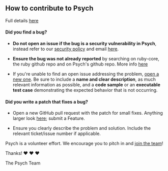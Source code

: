 ## How to contribute to Psych

Full details [here](https://bugs.ruby-lang.org/projects/ruby/wiki/HowToContribute)

#### **Did you find a bug?**

* **Do not open an issue if the bug is a security vulnerability
  in Psych**, instead refer to our [security policy](https://www.ruby-lang.org/en/security/) and email [here](security@ruby-lang.org).

* **Ensure the bug was not already reported** by searching on ruby-core, the ruby github repo and on Psych's github repo. More info [here](https://bugs.ruby-lang.org/projects/ruby/wiki/HowToReport)

* If you're unable to find an open issue addressing the problem, [open a new one](https://bugs.ruby-lang.org/). Be sure to include a **name and clear description**, as much relevant information as possible, and a **code sample** or an **executable test case** demonstrating the expected behavior that is not occurring.

#### **Did you write a patch that fixes a bug?**

* Open a new GitHub pull request with the patch for small fixes. Anything larger look [here](https://bugs.ruby-lang.org/projects/ruby/wiki/HowToContribute); submit a Feature.

* Ensure you clearly describe the problem and solution. Include the relevant ticket/issue number if applicable.

Psych is a volunteer effort. We encourage you to pitch in and [join the team](https://github.com/ruby/psych/contributors)!

Thanks! :heart: :heart: :heart:

The Psych Team
